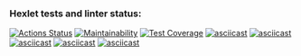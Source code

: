 ### Hexlet tests and linter status:
[![Actions Status](https://github.com/Rbeat542/java-project-71/actions/workflows/hexlet-check.yml/badge.svg)](https://github.com/Rbeat542/java-project-71/actions)
[![Maintainability](https://api.codeclimate.com/v1/badges/acde7d546d926418c5ce/maintainability)](https://codeclimate.com/github/Rbeat542/java-project-71/maintainability)
[![Test Coverage](https://api.codeclimate.com/v1/badges/acde7d546d926418c5ce/test_coverage)](https://codeclimate.com/github/Rbeat542/java-project-71/test_coverage)
[![asciicast](https://asciinema.org/a/bBAMVSRYROTohpEdDoO5CGmdv.svg)](https://asciinema.org/a/bBAMVSRYROTohpEdDoO5CGmdv)
[![asciicast](https://asciinema.org/a/i69oKtWHvB133Ln6RXjl5SW8S.svg)](https://asciinema.org/a/i69oKtWHvB133Ln6RXjl5SW8S)
[![asciicast](https://asciinema.org/a/4GLvwKc1MVWZQwAeCqJj9hhTg.svg)](https://asciinema.org/a/4GLvwKc1MVWZQwAeCqJj9hhTg)
[![asciicast](https://asciinema.org/a/qnWIkNmzIU3JpLtOcFIcGvsL9.svg)](https://asciinema.org/a/qnWIkNmzIU3JpLtOcFIcGvsL9)
[![asciicast](https://asciinema.org/a/e5Va292cp9rUztyMmBSFvwAuW.svg)](https://asciinema.org/a/e5Va292cp9rUztyMmBSFvwAuW)